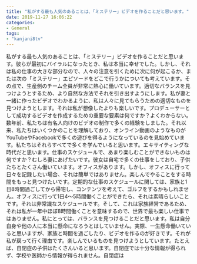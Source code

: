 ```yaml
---
title: "私がする最も人気のあることは、「ミステリー」ビデオを作ることだと思います。"
date: 2019-11-27 16:06:22
categories:
- General
tags:
- "kanjani8tv"
---
```


私がする最も人気のあることは、「ミステリー」ビデオを作ることだと思います。彼らが最初にバイラルになったとき、私は本当に幸せでした。しかし、それは私の仕事の大きな部分なので、人々の注意を引くために次に何が起こるか、または次の「ミステリー」エピソードをどこで行うかについても考えています。その点で、生産側のチーム全員が非常に熱心に働いています。適切なバランスを見つけようとするため、より自然な方法でそれを引き出すようにします。私が妻と一緒に作ったビデオでわかるように、私は人々に見てもらうための適切なものを見つけようとします。それは私が想像したよりも楽しいです。プロデューサーとして成功するビデオを作成するための重要な要素は何ですか？よくわからない。数年前、私たちは有名人向けのビデオの制作で多くの経験をしました。それ以来、私たちはいくつかのことを理解しており、オンライン動画のようなものがYouTubeやFacebookで多くの遊びを得るようになっているのを見始めています。私たちはそれらすべてで多くを学んでいると思います。エキサイティングな時代だと思います。仕事のスケジュールで、あまり楽しむことができないものは何ですか？むしろ妻にあげたいです。彼女は自宅で多くの仕事をしており、子供たちとたくさん働いています。オフィスがあります。しかし、オフィスに行って日々を記録したい場合、それは簡単ではありません。楽しんでやることをする時間をもっと見つけたいです。定期的な仕事のスケジュールに関しては、家族と1日8時間過ごしてから帰宅し、コンテンツを考えて、ゴルフをするかもしれません。オフィスに行って1日4〜5時間働くことができたら、それは素晴らしいことです。それは非常識なスケジュールです。そして、これは家族経営であるため、それは私が一年中ほぼ8時間働くことを意味するので、世界で最も楽しい仕事ではありません。私にとっては、バランスを見つけることだと思います。私は自分自身や他の人に本当に懸命になろうとはしていません。実際、一生懸命働いていると思いますが、家族と時間を過ごしたり、ビデオを作るのが好きです。それが私が戻って行く理由です。楽しんでいるものを見つけようとしています。たとえば、自閉症の子供はたくさんいると思います。自閉症では十分な情報が得られず、学校や医師から情報が得られません。自閉症は
